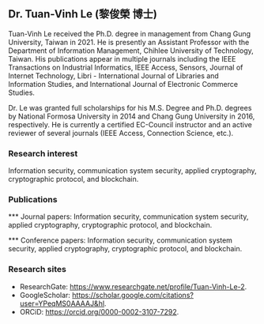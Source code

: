 ## Dr. Tuan-Vinh Le (黎俊榮 博士)

Tuan-Vinh Le received the Ph.D. degree in management from Chang Gung University, Taiwan in 2021. He is presently an Assistant Professor with the Department of Information Management, Chihlee University of Technology, Taiwan. His publications appear in multiple journals including the IEEE Transactions on Industrial Informatics, IEEE Access, Sensors, Journal of Internet Technology, Libri - International Journal of Libraries and Information Studies, and International Journal of Electronic Commerce Studies.

Dr. Le was granted full scholarships for his M.S. Degree and Ph.D. degrees by National Formosa University in 2014 and Chang Gung University in 2016, respectively. He is currently a certified EC-Council instructor and an active reviewer of several journals (IEEE Access, Connection Science, etc.).

### Research interest

Information security, communication system security, applied cryptography, cryptographic protocol, and blockchain.

### Publications

*** Journal papers:
Information security, communication system security, applied cryptography, cryptographic protocol, and blockchain.

*** Conference papers:
Information security, communication system security, applied cryptography, cryptographic protocol, and blockchain.

### Research sites

- ResearchGate: https://www.researchgate.net/profile/Tuan-Vinh-Le-2.
- GoogleScholar: https://scholar.google.com/citations?user=YPeqMS0AAAAJ&hl.
- ORCiD: https://orcid.org/0000-0002-3107-7292.
